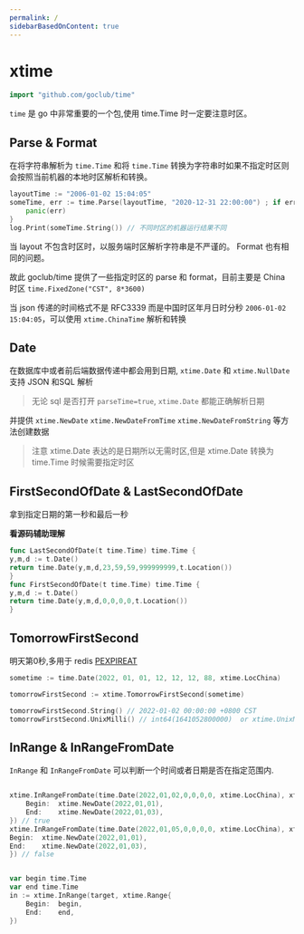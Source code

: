 ```yaml
---
permalink: /
sidebarBasedOnContent: true
---
```


# xtime

```go
import "github.com/goclub/time"
```

`time` 是 go 中非常重要的一个包,使用 time.Time 时一定要注意时区。

## Parse & Format 

在将字符串解析为 `time.Time` 和将 `time.Time` 转换为字符串时如果不指定时区则会按照当前机器的本地时区解析和转换。

```go
layoutTime := "2006-01-02 15:04:05"
someTime, err := time.Parse(layoutTime, "2020-12-31 22:00:00") ; if err != nil {
    panic(err)
}
log.Print(someTime.String()) // 不同时区的机器运行结果不同
```

当 layout 不包含时区时，以服务端时区解析字符串是不严谨的。
Format 也有相同的问题。

故此 goclub/time 提供了一些指定时区的 parse 和 format，目前主要是 China 时区 `time.FixedZone("CST", 8*3600)`

当 json 传递的时间格式不是 RFC3339 而是中国时区年月日时分秒 `2006-01-02 15:04:05`，可以使用 `xtime.ChinaTime` 解析和转换

## Date

在数据库中或者前后端数据传递中都会用到日期, `xtime.Date` 和 `xtime.NullDate` 支持 JSON 和SQL 解析 

> 无论 sql 是否打开 `parseTime=true`, `xtime.Date` 都能正确解析日期

并提供 `xtime.NewDate` `xtime.NewDateFromTime` `xtime.NewDateFromString` 等方法创建数据

> 注意 xtime.Date 表达的是日期所以无需时区,但是 xtime.Date 转换为 time.Time 时候需要指定时区


## FirstSecondOfDate & LastSecondOfDate

拿到指定日期的第一秒和最后一秒

**看源码辅助理解**
```go
func LastSecondOfDate(t time.Time) time.Time {
y,m,d := t.Date()
return time.Date(y,m,d,23,59,59,999999999,t.Location())
}
func FirstSecondOfDate(t time.Time) time.Time {
y,m,d := t.Date()
return time.Date(y,m,d,0,0,0,0,t.Location())
}
```

## TomorrowFirstSecond

明天第0秒,多用于 redis [PEXPIREAT](pexpireat)  

```go
sometime := time.Date(2022, 01, 01, 12, 12, 12, 88, xtime.LocChina)

tomorrowFirstSecond := xtime.TomorrowFirstSecond(sometime)

tomorrowFirstSecond.String() // 2022-01-02 00:00:00 +0800 CST
tomorrowFirstSecond.UnixMilli() // int64(1641052800000)  or xtime.UnixMilli(tomorrowFirstSecond)
```

## InRange & InRangeFromDate

`InRange` 和 `InRangeFromDate` 可以判断一个时间或者日期是否在指定范围内.

```go

xtime.InRangeFromDate(time.Date(2022,01,02,0,0,0,0, xtime.LocChina), xtime.DateRange{
    Begin:  xtime.NewDate(2022,01,01),
    End:    xtime.NewDate(2022,01,03),
}) // true
xtime.InRangeFromDate(time.Date(2022,01,05,0,0,0,0, xtime.LocChina), xtime.DateRange{
Begin:  xtime.NewDate(2022,01,01),
End:    xtime.NewDate(2022,01,03),
}) // false


var begin time.Time
var end time.Time
in := xtime.InRange(target, xtime.Range{
    Begin:  begin,
    End:    end,
})
```

